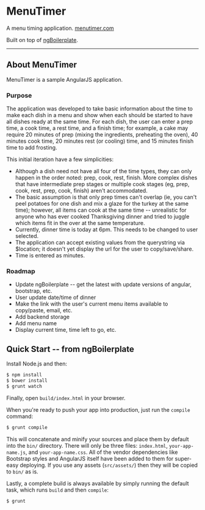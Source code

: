 # MenuTimer

A menu timing application. [menutimer.com](http://www.menutimer.com)

Built on top of [ngBoilerplate](http://joshdmiller.github.com/ng-boilerplate).

***


## About MenuTimer

MenuTimer is a sample AngularJS application.

### Purpose

The application was developed to take basic information about the time to make each dish in a menu and show when each should be started to have all dishes ready at the same time. For each dish, the user can enter a prep time, a cook time, a rest time, and a finish time; for example, a cake may require 20 minutes of prep (mixing the ingredients, preheating the oven), 40 minutes cook time, 20 minutes rest (or cooling) time, and 15 minutes finish time to add frosting.

This initial iteration have a few simplicities:

* Although a dish need not have all four of the time types, they can only happen in the order noted: prep, cook, rest, finish. More complex dishes that have intermediate prep stages or multiple cook stages (eg, prep, cook, rest, prep, cook, finish) aren't accommodated.
* The basic assumption is that only prep times can't overlap (ie, you can't peel potatoes for one dish and mix a glaze for the turkey at the same time); however, all items can cook at the same time -- unrealistic for anyone who has ever cooked Thanksgiving dinner and tried to juggle which items fit in the over at the same temperature.
* Currently, dinner time is today at 6pm. This needs to be changed to user selected.
* The application can accept existing values from the querystring via $location; it doesn't yet display the url for the user to copy/save/share.
* Time is entered as minutes.

### Roadmap

* Update ngBoilerplate -- get the latest with update versions of angular, bootstrap, etc.
* User update date/time of dinner
* Make the link with the user's current menu items available to copy/paste, email, etc.
* Add backend storage
* Add menu name
* Display current time, time left to go, etc.




## Quick Start -- from ngBoilerplate

Install Node.js and then:

```sh
$ npm install
$ bower install
$ grunt watch
```

Finally, open `build/index.html` in your browser.

When you're ready to push your app into production, just run the `compile`
command:

```sh
$ grunt compile
```

This will concatenate and minify your sources and place them by default into the
`bin/` directory. There will only be three files: `index.html`,
`your-app-name.js`, and `your-app-name.css`. All of the vendor dependencies like
Bootstrap styles and AngularJS itself have been added to them for super-easy
deploying. If you use any assets (`src/assets/`) then they will be copied to
`bin/` as is.

Lastly, a complete build is always available by simply running the default
task, which runs `build` and then `compile`:

```sh
$ grunt
```
